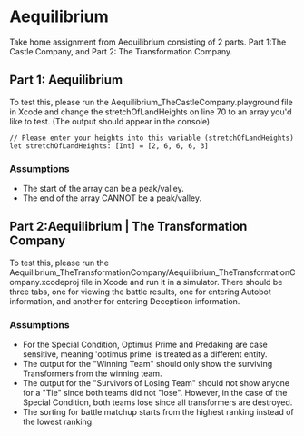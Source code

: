 # Aequilibrium

Take home assignment from Aequilibrium consisting of 2 parts. Part 1: ​The​ ​Castle​ ​Company, and Part 2: ​The​ ​Transformation​ ​Company.

## Part 1: Aequilibrium​

To test this, please run the Aequilibrium_TheCastleCompany.playground file in Xcode and change the stretchOfLandHeights on line 70 to an array you'd like to test. (The output should appear in the console)

```
// Please enter your heights into this variable (stretchOfLandHeights)
let stretchOfLandHeights: [Int] = [2, 6, 6, 6, 3]
```

### Assumptions

* The start of the array can be a peak/valley.
* The end of the array CANNOT be a peak/valley.


## Part 2: ​Aequilibrium​ ​|​ ​The​ ​Transformation​ ​Company

To test this, please run the Aequilibrium_TheTransformationCompany/Aequilibrium_TheTransformationCompany.xcodeproj file in Xcode and run it in a simulator.
There should be three tabs, one for viewing the battle results, one for entering Autobot information, and another for entering Decepticon information.

### Assumptions

* For the Special Condition, Optimus Prime and Predaking are case sensitive, meaning 'optimus prime' is treated as a different entity.
* The output for the "Winning Team" should only show the surviving Transformers from the winning team.
* The output for the "Survivors of Losing Team" should not show anyone for a "Tie" since both teams did not "lose". However, in the case of the Special Condition, both teams lose since all transformers are destroyed.
* The sorting for battle matchup starts from the highest ranking instead of the lowest ranking.